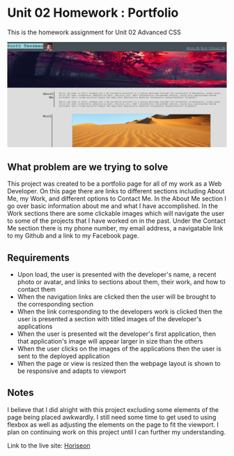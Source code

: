 # Unit 02 Homework : Portfolio
This is the homework assignment for Unit 02 Advanced CSS

<img src="assets\images\02_Portfolio.png">

## What problem are we trying to solve
This project was created to be a portfolio page for all of my work as a Web Developer. On this page there are links to different sections including About Me, my Work, and different options to Contact Me. In the About Me section I go over basic information about me and what I have accomplished. In the Work sections there are some clickable images which will navigate the user to some of the projects that I have worked on in the past. Under the Contact Me section there is my phone number, my email address, a navigatable link to my Github and a link to my Facebook page.

## Requirements
- Upon load, the user is presented with the developer's name, a recent photo or avatar, and links to sections about them, their work, and how to contact them
- When the navigation links are clicked then the user will be brought to the corresponding section
- When the link corresponding to the developers work is clicked then the user is presented a section with titled images of the developer's applications
- When the user is presented wit the developer's first application, then that application's image will appear larger in size than the others
- When the user clicks on the images of the applications then the user is sent to the deployed application
- When the page or view is resized then the webpage layout is shown to be responsive and adapts to viewport

## Notes
I believe that I did alright with this project excluding some elements of the page being placed awkwardly. I still need some time to get used to using flexbox as well as adjusting the elements on the page to fit the viewport. I plan on continuing work on this project until I can further my understanding.

Link to the live site: [Horiseon](https://stessman.github.io/code-refactor/)